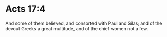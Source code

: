 # Acts 17:4

And some of them believed, and consorted with Paul and Silas; and of the devout Greeks a great multitude, and of the chief women not a few.